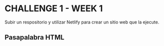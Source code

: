 # CHALLENGE 1 - WEEK 1

Subir un respositorio y utilizar Netlify para crear un sitio web que la ejecute.

## Pasapalabra HTML
